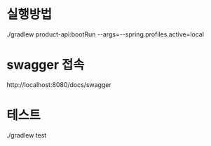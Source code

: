 # 실행방법

./gradlew product-api:bootRun --args=--spring.profiles.active=local

# swagger 접속

http://localhost:8080/docs/swagger

# 테스트

./gradlew test 